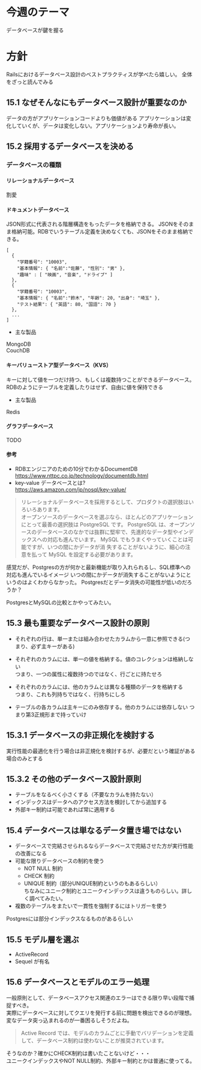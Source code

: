 # 今週のテーマ
データベースが鍵を握る

# 方針
Railsにおけるデータベース設計のベストプラクティスが学べたら嬉しい。
全体をざっと読んでみる

## 15.1 なぜそんなにもデータベース設計が重要なのか
データの方がアプリケーションコードよりも価値がある
アプリケーションは変化していくが、データは変化しない。アプリケーションより寿命が長い。


## 15.2 採用するデータベースを決める
### データベースの種類
#### リレーショナルデータベース
割愛

#### ドキュメントデータベース
JSON形式に代表される階層構造をもったデータを格納できる。
JSONをそのまま格納可能。RDBでいうテーブル定義を決めなくても、JSONをそのまま格納できる。
```text
[
  {
    "学籍番号": "10003",
    "基本情報": { "名前":"佐藤", "性別": "男" },
    "趣味" : [ "映画", "音楽", "ドライブ" ]
  },
  {
    "学籍番号": "10003",
    "基本情報": { "名前":"鈴木", "年齢": 20, "出身": "埼玉" },
    "テスト結果": { "英語": 80, "国語": 70 }
  },
  ...
]
```

- 主な製品

MongoDB  
CouchDB

#### キーバリューストア型データベース（KVS）
キーに対して値を一つだけ持つ、もしくは複数持つことができるデータベース。
RDBのようにテーブルを定義したりはせず、自由に値を保持できる

- 主な製品

Redis

#### グラフデータベース
TODO

#### 参考
- RDBエンジニアのための10分でわかるDocumentDB  
https://www.nttpc.co.jp/technology/documentdb.html
- key-value データベースとは?  
https://aws.amazon.com/jp/nosql/key-value/


> リレーショナルデータベースを採用するとして、プロダクトの選択肢はいろいろあります。  
> オープンソースのデータベースを選ぶなら、ほとんどのアプリケーションにとって最善の選択肢は PostgreSQL です。
> PostgreSQL は、オープンソースのデータベースのなかでは抜群に堅牢で、先進的なデータ型やインデックスへの対応も進んでいます。
> MySQL でもうまくやっていくことは可能ですが、いつの間にかデータが消 失することがないように、細心の注意を払って MySQL を設定する必要があります。

感覚だが、Postgresの方が何かと最新機能が取り入れられるし、SQL標準への対応も進んでいるイメージ
いつの間にかデータが消失することがないようにというのはよくわからなかった。
Postgresだとデータ消失の可能性が低いのだろうか？

PostgresとMySQLの比較とかやってみたい。

## 15.3 最も重要なデータベース設計の原則
- それぞれの行は、単一または組み合わせたカラムから一意に参照できる(つまり、必ず主キーがある)

- それぞれのカラムには、単一の値を格納する。値のコレクションは格納しない  
  つまり、一つの属性に複数持つのではなく、行ごとに持たせろ

- それぞれのカラムには、他のカラムとは異なる種類のデータを格納する  
  つまり、これも列持ちではなく、行持ちにしろ

- テーブルの各カラムは主キーにのみ依存する。他のカラムには依存しない
  つまり第3正規形まで持っていけ

## 15.3.1 データベースの非正規化を検討する
実行性能の最適化を行う場合は非正規化を検討するが、必要だという確証がある場合のみとする

## 15.3.2 その他のデータベース設計原則
- テーブルをなるべく小さくする（不要なカラムを持たない）
- インデックスはデータへのアクセス方法を検討してから追加する
- 外部キー制約は可能であれば常に適用する

## 15.4 データベースは単なるデータ置き場ではない
- データベースで完結させられるならデータベースで完結させた方が実行性能の改善になる
- 可能な限りデータベースの制約を使う
  - NOT NULL 制約
  - CHECK 制約
  - UNIQUE 制約（部分UNIQUE制約というのもあるらしい）  
    ちなみにユニーク制約とユニークインデックスは違うものらしい。詳しく調べてみたい。
- 複数のテーブルをまたいで一貫性を強制するにはトリガーを使う

Postgresには部分インデックスなるものがあるらしい

## 15.5 モデル層を選ぶ
- ActiveRecord
- Sequel
が有名

## 15.6 データベースとモデルのエラー処理
一般原則として、データベースアクセス関連のエラーはできる限り早い段階で捕捉すべき。  
実際にデータベースに対してクエリを発行する前に問題を検出できるのが理想。  
変なデータ突っ込まれるのが一番困るしそうだよね。  

> Active Record では、モデルのカラムごとに手動でバリデーションを定義して、データベース制約は使わないことが推奨されています。

そうなのか？確かにCHECK制約は書いたことないけど・・・  
ユニークインデックスやNOT NULL制約、外部キー制約とかは普通に使ってる。  

